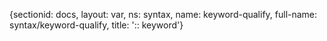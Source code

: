 {sectionid: docs, layout: var, ns: syntax, name: keyword-qualify, full-name: syntax/keyword-qualify,
  title: ':: keyword'}
